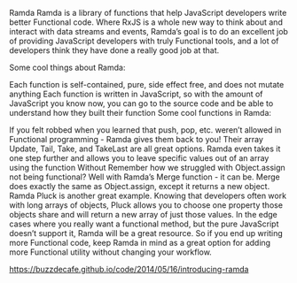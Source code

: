 Ramda
Ramda is a library of functions that help JavaScript developers write better Functional code. Where RxJS is a whole new way to think about and interact with data streams and events, Ramda’s goal is to do an excellent job of providing JavaScript developers with truly Functional tools, and a lot of developers think they have done a really good job at that.

Some cool things about Ramda:

Each function is self-contained, pure, side effect free, and does not mutate anything
Each function is written in JavaScript, so with the amount of JavaScript you know now, you can go to the source code and be able to understand how they built their function
Some cool functions in Ramda:

If you felt robbed when you learned that push, pop, etc. weren’t allowed in Functional programming - Ramda gives them back to you! Their array Update, Tail, Take, and TakeLast are all great options.
Ramda even takes it one step further and allows you to leave specific values out of an array using the function Without
Remember how we struggled with Object.assign not being functional? Well with Ramda’s Merge function - it can be. Merge does exactly the same as Object.assign, except it returns a new object.
Ramda Pluck is another great example. Knowing that developers often work with long arrays of objects, Pluck allows you to choose one property those objects share and will return a new array of just those values.
In the edge cases where you really want a functional method, but the pure JavaScript doesn’t support it, Ramda will be a great resource. So if you end up writing more Functional code, keep Ramda in mind as a great option for adding more Functional utility without changing your workflow.

https://buzzdecafe.github.io/code/2014/05/16/introducing-ramda